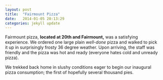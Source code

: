 ```yaml
---
layout: post
title:  "Fairmount Pizza"
date:   2014-01-05 20:13:29
categories: jekyll update
---
```


<p>
	Fairmount pizza, <strong>located at 20th and Fairmount,</strong> was a satisfying experience. We ordered one large plain <i>well-done</i> pizza and walked to pick it up in surprisingly frosty 36 degree weather. Upon arriving, the staff was friendly and the pizza was hot and ready (everyone hates cold and unready pizza).
</p>
<p>
	We trekked back home in slushy conditions eager to begin our inaugural pizza consumption; the first of hopefully several thousand pies. 
</p>